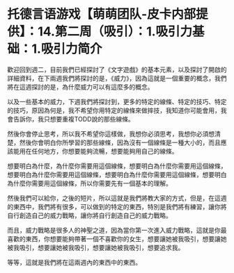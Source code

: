 # 托德言语游戏【萌萌团队-皮卡内部提供】：14.第二周（吸引）：1.吸引力基础：1.吸引力简介

歡迎回到週二，目前我們已經探討了《文字遊戲》的基本元素，以及探討了開啟的詳細資料，在下兩週我們將探討的是，《威力》，因為這就是一個重要的概念，我們將在這週探討的是，為什麼威力可以有這麼多的概念。

以及一些基本的威力，下週我們將探討到，更多的特定的線條、特定的技巧、特定的技巧，原因為何是，我不希望你用特定的線條來做摔技，我知道你可能會用，我會告訴你，我只想要重複TODD說的那些線條。

然後你會停止思考，所以我不希望你這樣做，我想你必須思考，我想你必須想清楚，然後你會明白你所學習的那些線條，因為沒有一個線條是一種大小的，而且應該能用在任何地方，你想要能夠流暢，想要能夠用自己的線條。

想要明白為什麼，為什麼你需要用這個線條，想要明白為什麼你需要用這個線條，想要明白為什麼你需要用這個線條，想要明白為什麼你需要用這個線條，想要明白為什麼你需要用這個線條，所以你需要先有一個基本的理解。

然後我們可以給你，之後的短片，所以這就是我們將教大家的方式，但是，在這週的東西中，我們將有很多，可以做到的特定的東西，特別是我們將有練習，讓你將自行創造自己的威力戰略，讓你將自行創造自己的威力戰略。

而且，威力戰略是很多人的神聖之道，因為當你第一次進入威力戰略，這就是你最喜歡的東西，你想要能夠帶著一個不喜歡你的女生，想要讓她被我吸引，想要讓她被我吸引，想要讓她被我吸引，想要讓她被我吸引，想要追求我。

等等，這就是我們將在這兩週內的東西中的東西。